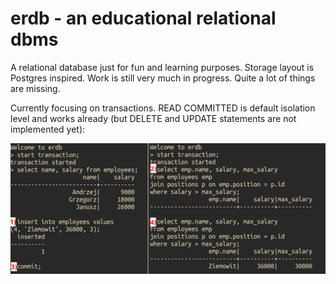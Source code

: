 # erdb - an educational relational dbms

A relational database just for fun and learning purposes. Storage layout is Postgres inspired. Work is still very much in progress. Quite a lot of things are missing.

Currently focusing on transactions. READ COMMITTED is default isolation level and works already (but DELETE and UPDATE statements are not implemented yet):

![Example of transactions](img/transactions.png)